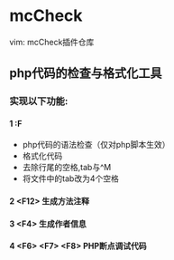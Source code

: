# mcCheck
vim: mcCheck插件仓库
## php代码的检查与格式化工具
### 实现以下功能:
 #### 1 :F
 * php代码的语法检查（仅对php脚本生效）
 * 格式化代码
 * 去除行尾的空格,tab与^M
 * 将文件中的tab改为4个空格
 #### 2 \<F12> 生成方法注释
 #### 3 \<F4> 生成作者信息
 #### 4 \<F6> \<F7> \<F8> PHP断点调试代码
